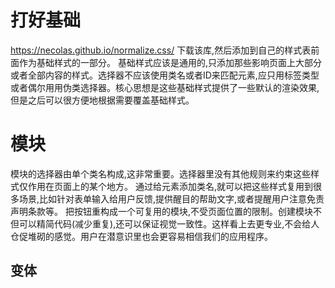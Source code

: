 # 打好基础
https://necolas.github.io/normalize.css/
下载该库,然后添加到自己的样式表前面作为基础样式的一部分。
基础样式应该是通用的,只添加那些影响页面上大部分或者全部内容的样式。选择器不应该使用类名或者ID来匹配元素,应只用标签类型或者偶尔用用伪类选择器。核心思想是这些基础样式提供了一些默认的渲染效果,但是之后可以很方便地根据需要覆盖基础样式。
# 模块
模块的选择器由单个类名构成,这非常重要。选择器里没有其他规则来约束这些样式仅作用在页面上的某个地方。
通过给元素添加类名,就可以把这些样式复用到很多场景,比如针对表单输入给用户反馈,提供醒目的帮助文字,或者提醒用户注意免责声明条款等。
把按钮重构成一个可复用的模块,不受页面位置的限制。创建模块不但可以精简代码(减少重复),还可以保证视觉一致性。这样看上去更专业,不会给人仓促堆砌的感觉。用户在潜意识里也会更容易相信我们的应用程序。
## 变体
